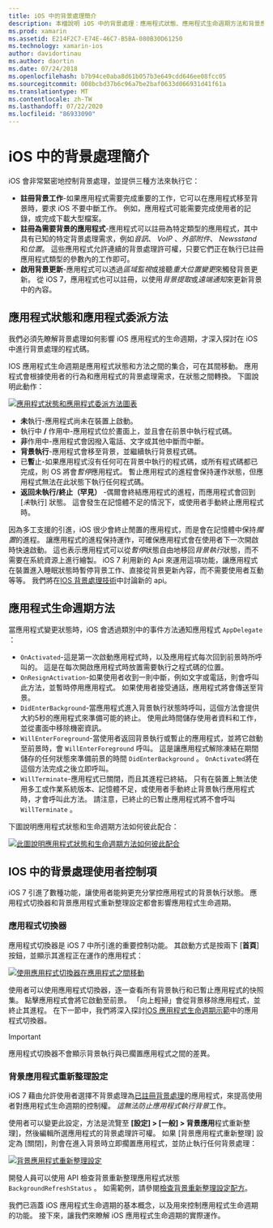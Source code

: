 ```yaml
---
title: iOS 中的背景處理簡介
description: 本檔說明 iOS 中的背景處理：應用程式狀態、應用程式生命週期方法和背景應用程式重新整理。
ms.prod: xamarin
ms.assetid: E214F2C7-E74E-46C7-B5BA-080B30D61250
ms.technology: xamarin-ios
author: davidortinau
ms.author: daortin
ms.date: 07/24/2018
ms.openlocfilehash: b7b94ce0aba8d61b057b3e649cdd646ee08fcc05
ms.sourcegitcommit: 008bcbd37b6c96a7be2baf0633d066931d41f61a
ms.translationtype: MT
ms.contentlocale: zh-TW
ms.lasthandoff: 07/22/2020
ms.locfileid: "86933090"
---
```

# <a name="introduction-to-backgrounding-in-ios"></a>iOS 中的背景處理簡介

iOS 會非常緊密地控制背景處理，並提供三種方法來執行它：

- **註冊背景工作**-如果應用程式需要完成重要的工作，它可以在應用程式移至背景時，要求 iOS 不要中斷工作。 例如，應用程式可能需要完成使用者的記錄，或完成下載大型檔案。
- **註冊為需要背景的應用程式**-應用程式可以註冊為特定類型的應用程式，其中具有已知的特定背景處理需求，例如*音訊*、 *VoIP* 、*外部附件*、 *Newsstand*和*位置*。 這些應用程式允許連續的背景處理許可權，只要它們正在執行已註冊應用程式類型的參數內的工作即可。
- **啟用背景更新**-應用程式可以透過*區域監視*或接聽*重大位置變更*來觸發背景更新。 從 iOS 7，應用程式也可以註冊，以使用*背景提取*或*遠端通知*來更新背景中的內容。

## <a name="application-states-and-application-delegate-methods"></a>應用程式狀態和應用程式委派方法

我們必須先瞭解背景處理如何影響 iOS 應用程式的生命週期，才深入探討在 iOS 中進行背景處理的程式碼。

IOS 應用程式生命週期是應用程式狀態和方法之間的集合，可在其間移動。 應用程式會根據使用者的行為和應用程式的背景處理需求，在狀態之間轉換。 下圖說明此動作：

 [![應用程式狀態和應用程式委派方法圖表](introduction-to-backgrounding-in-ios-images/applicationlifecycle-.png)](introduction-to-backgrounding-in-ios-images/applicationlifecycle-.png#lightbox)

- **未**執行-應用程式尚未在裝置上啟動。
- 執行中 **/** 作用中-應用程式位於畫面上，並且會在前景中執行程式碼。
- **非**作用中-應用程式會因撥入電話、文字或其他中斷而中斷。
- **背景執行**-應用程式會移至背景，並繼續執行背景程式碼。
- 已**暫**止-如果應用程式沒有任何可在背景中執行的程式碼，或所有程式碼都已完成，則 OS 將會*暫停*應用程式。 暫止應用程式的進程會保持運作狀態，但應用程式無法在此狀態下執行任何程式碼。
- **返回未執行/終止（罕見）** -偶爾會終結應用程式的進程，而應用程式會回到 [*未*執行] 狀態。 這會發生在記憶體不足的情況下，或使用者手動終止應用程式時。

因為多工支援的引進，iOS 很少會終止閒置的應用程式，而是會在記憶體中保持*擱置*的進程。 讓應用程式的進程保持運作，可確保應用程式會在使用者下一次開啟時快速啟動。 這也表示應用程式可以從*暫停*狀態自由地移回*背景執行*狀態，而不需要在系統資源上進行繪製。 iOS 7 利用新的 Api 來運用這項功能，讓應用程式在裝置進入睡眠狀態時暫停背景工作、直接從背景更新內容，而不需要使用者互動等等。 我們將在[IOS 背景處理技術](~/ios/app-fundamentals/backgrounding/ios-backgrounding-techniques/index.md)中討論新的 api。

## <a name="application-lifecycle-methods"></a>應用程式生命週期方法

當應用程式變更狀態時，iOS 會透過類別中的事件方法通知應用程式 `AppDelegate` ：

- `OnActivated`-這是第一次啟動應用程式時，以及應用程式每次回到前景時所呼叫的。 這是在每次開啟應用程式時放置需要執行之程式碼的位置。
- `OnResignActivation`-如果使用者收到一則中斷，例如文字或電話，則會呼叫此方法，並暫時停用應用程式。 如果使用者接受通話，應用程式將會傳送至背景。
- `DidEnterBackground`-當應用程式進入背景執行狀態時呼叫，這個方法會提供大約5秒的應用程式來準備可能的終止。 使用此時間儲存使用者資料和工作，並從畫面中移除機密資訊。
- `WillEnterForeground`-當使用者返回背景執行或暫止的應用程式，並將它啟動至前景時，會 `WillEnterForeground` 呼叫。 這是讓應用程式解除凍結在期間儲存的任何狀態來準備前景的時間 `DidEnterBackground` 。  `OnActivated`將在這個方法完成之後立即呼叫。
- `WillTerminate`-應用程式已關閉，而且其進程已終結。 只有在裝置上無法使用多工或作業系統版本、記憶體不足，或使用者手動終止背景執行應用程式時，才會呼叫此方法。 請注意，已終止的已暫止應用程式將不會呼叫 `WillTerminate` 。

下圖說明應用程式狀態和生命週期方法如何彼此配合：

 [![此圖說明應用程式狀態和生命週期方法如何彼此配合](introduction-to-backgrounding-in-ios-images/image2.png)](introduction-to-backgrounding-in-ios-images/image2.png#lightbox)

## <a name="user-controls-for-backgrounding-in-ios"></a>IOS 中的背景處理使用者控制項

iOS 7 引進了數種功能，讓使用者能夠更充分掌控應用程式的背景執行狀態。 應用程式切換器和背景應用程式重新整理設定都會影響應用程式生命週期。

### <a name="app-switcher"></a>應用程式切換器

應用程式切換器是 iOS 7 中所引進的重要控制功能。 其啟動方式是按兩下 [**首頁**] 按鈕，並顯示其進程正在運作的應用程式：

 [![使用應用程式切換器在應用程式之間移動](introduction-to-backgrounding-in-ios-images/app-switcher-.png)](introduction-to-backgrounding-in-ios-images/app-switcher-.png#lightbox)

使用者可以使用應用程式切換器，逐一查看所有背景執行和已暫止應用程式的快照集。 點擊應用程式會將它啟動至前景。 「向上輕掃」會從背景移除應用程式，並終止其進程。 在下一節中，我們將深入探討[IOS 應用程式生命週期示範](~/ios/app-fundamentals/backgrounding/application-lifecycle-demo.md)中的應用程式切換器。

> [!IMPORTANT]
> 應用程式切換器不會顯示背景執行與已擱置應用程式之間的差異。

### <a name="background-app-refresh-settings"></a>背景應用程式重新整理設定

iOS 7 藉由允許使用者選擇不背景處理為[已註冊背景處理](~/ios/app-fundamentals/backgrounding/ios-backgrounding-techniques/registering-applications-to-run-in-background.md)的應用程式，來提高使用者對應用程式生命週期的控制權。 *這無法防止應用程式執行背景*工作。

使用者可以變更此設定，方法是流覽至 **[設定] > [一般] > 背景應用**程式重新整理]，然後編輯所選應用程式的背景處理許可權。 如果 [背景應用程式重新整理] 設定為 [關閉]，則會在進入背景時立即擱置應用程式，並防止執行任何背景處理：

 [![背景應用程式重新整理設定](introduction-to-backgrounding-in-ios-images/settings-.png)](introduction-to-backgrounding-in-ios-images/settings-.png#lightbox)

開發人員可以使用 API 檢查背景重新整理應用程式狀態 `BackgroundRefreshStatus` 。 如需範例，請參閱[檢查背景重新整理設定配方](https://github.com/xamarin/recipes/tree/master/Recipes/ios/multitasking/check_background_refresh_setting)。

我們已涵蓋 iOS 應用程式生命週期的基本概念，以及用來控制應用程式生命週期的功能。 接下來，讓我們來瞭解 iOS 應用程式生命週期的實際運作。
